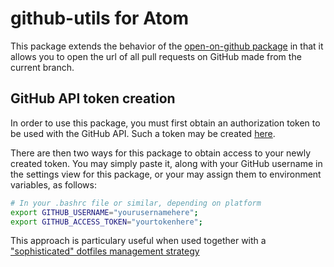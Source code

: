 # github-utils for Atom

This package extends the behavior of the [open-on-github package](https://github.com/atom/open-on-github) in that it allows you to open the url of all pull requests on GitHub made from the current branch.

## GitHub API token creation
In order to use this package, you must first obtain an authorization token to be used with the GitHub API. Such a token may be created [here](https://github.com/settings/tokens/new).

There are then two ways for this package to obtain access to your newly created token. You may simply paste it, along with your GitHub username in the settings view for this package, or your may assign them to environment variables, as follows:

```bash
# In your .bashrc file or similar, depending on platform
export GITHUB_USERNAME="yourusernamehere";
export GITHUB_ACCESS_TOKEN="yourtokenhere";
```

This approach is particulary useful when used together with a  ["sophisticated" dotfiles management strategy](https://dotfiles.github.io/)
